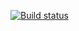 [![Build status](https://ci.appveyor.com/api/projects/status/ir6ve7820wb4dv6i?svg=true)](https://ci.appveyor.com/project/anmaslow/hw-selenide)
